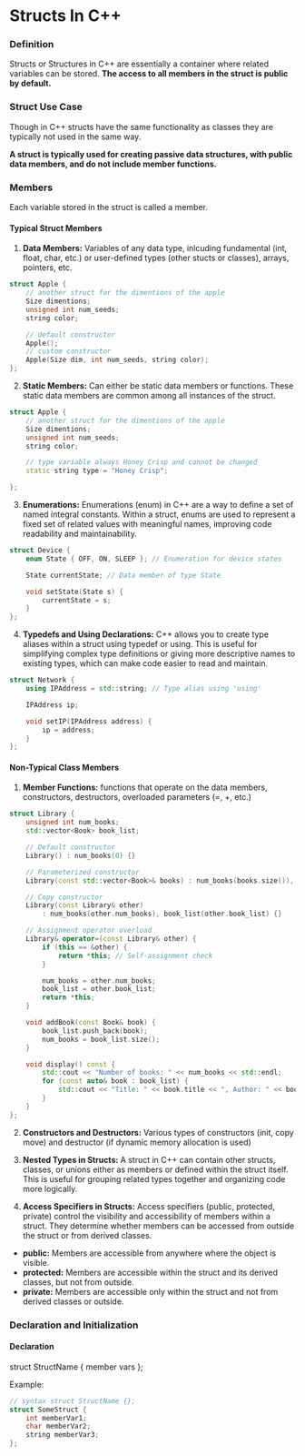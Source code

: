 # Structs In C++

### Definition

Structs or Structures in C++ are essentially a container where related variables can be stored. **The access to all members in the struct is public by default.**

### Struct Use Case

Though in C++ structs have the same functionality as classes they are typically not used in the same way.

**A struct is typically used for creating passive data structures, with public data members, and do not include member functions.**

### Members

Each variable stored in the struct is called a member.

#### Typical Struct Members

1. **Data Members:** Variables of any data type, inlcuding fundamental (int, float, char, etc.) or user-defined types (other stucts or classes), arrays, pointers, etc.

```cpp
struct Apple {
    // another struct for the dimentions of the apple
    Size dimentions;
    unsigned int num_seeds;
    string color;

    // default constructor
    Apple();
    // custom constructor
    Apple(Size dim, int num_seeds, string color);
};
```

2. **Static Members:** Can either be static data members or functions. These static data members are common among all instances of the struct.

```cpp
struct Apple {
    // another struct for the dimentions of the apple
    Size dimentions;
    unsigned int num_seeds;
    string color;

    // type variable always Honey Crisp and cannot be changed
    static string type = "Honey Crisp";

};
```

3. **Enumerations:** Enumerations (enum) in C++ are a way to define a set of named integral constants. Within a struct, enums are used to represent a fixed set of related values with meaningful names, improving code readability and maintainability.

```cpp
struct Device {
    enum State { OFF, ON, SLEEP }; // Enumeration for device states

    State currentState; // Data member of type State

    void setState(State s) {
        currentState = s;
    }
};
```

4. **Typedefs and Using Declarations:** C++ allows you to create type aliases within a struct using typedef or using. This is useful for simplifying complex type definitions or giving more descriptive names to existing types, which can make code easier to read and maintain.

```cpp
struct Network {
    using IPAddress = std::string; // Type alias using 'using'

    IPAddress ip;

    void setIP(IPAddress address) {
        ip = address;
    }
};
```

#### Non-Typical Class Members

1. **Member Functions:** functions that operate on the data members, constructors, destructors, overloaded parameters (=, +, etc.)

```cpp
struct Library {
    unsigned int num_books;
    std::vector<Book> book_list;

    // Default constructor
    Library() : num_books(0) {}

    // Parameterized constructor
    Library(const std::vector<Book>& books) : num_books(books.size()), book_list(books) {}

    // Copy constructor
    Library(const Library& other)
        : num_books(other.num_books), book_list(other.book_list) {}

    // Assignment operator overload
    Library& operator=(const Library& other) {
        if (this == &other) {
            return *this; // Self-assignment check
        }

        num_books = other.num_books;
        book_list = other.book_list;
        return *this;
    }

    void addBook(const Book& book) {
        book_list.push_back(book);
        num_books = book_list.size();
    }

    void display() const {
        std::cout << "Number of books: " << num_books << std::endl;
        for (const auto& book : book_list) {
            std::cout << "Title: " << book.title << ", Author: " << book.author << std::endl;
        }
    }
};
```

2. **Constructors and Destructors:** Various types of constructors (init, copy move) and destructor (if dynamic memory allocation is used)

3. **Nested Types in Structs:** A struct in C++ can contain other structs, classes, or unions either as members or defined within the struct itself. This is useful for grouping related types together and organizing code more logically.

4. **Access Specifiers in Structs:** Access specifiers (public, protected, private) control the visibility and accessibility of members within a struct. They determine whether members can be accessed from outside the struct or from derived classes.

- **public:** Members are accessible from anywhere where the object is visible.
- **protected:** Members are accessible within the struct and its derived classes, but not from outside.
- **private:** Members are accessible only within the struct and not from derived classes or outside.

### Declaration and Initialization

#### Declaration

struct StructName {
    member vars
};

Example:

```cpp
// syntax struct StructName {};
struct SomeStruct {
    int memberVar1;
    char memberVar2;
    string memberVar3;
};
```
